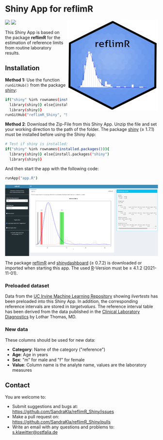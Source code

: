 # Shiny App for reflimR

<img src="www/reflimR.png" width="300px" height="300px" align="right"/>

![](https://img.shields.io/github/license/SandraKla/reflimR_Shiny.svg)
![](https://img.shields.io/github/last-commit/SandraKla/reflimR_Shiny.svg)

This Shiny App is based on the package **reflimR** for the estimation of reference limits from routine laboratory results.

## Installation 

**Method 1:**
Use the function ```runGitHub()``` from the package [shiny](https://cran.r-project.org/web/packages/shiny/index.html):

```bash
if("shiny" %in% rownames(installed.packages())){
  library(shiny)} else{install.packages("shiny")
  library(shiny)}
runGitHub("reflimR_Shiny", "SandraKla")
```

**Method 2**:
Download the Zip-File from this Shiny App. Unzip the file and set your working direction to the path of the folder. 
The package [shiny](https://cran.r-project.org/web/packages/shiny/index.html) (≥ 1.7.1) must be installed before using the Shiny App:

```bash
# Test if shiny is installed:
if("shiny" %in% rownames(installed.packages())){
  library(shiny)} else{install.packages("shiny")
  library(shiny)}
```
And then start the app with the following code:
```bash
runApp("app.R")
```

<img src="www/shiny.png" align="center"/>

The package [reflimR](https://github.com/reflim/reflimR) and [shinydashboard](https://cran.r-project.org/web/packages/shinydashboard/index.html) (≥ 0.7.2) is downloaded or imported when starting this app. The used [R](https://www.r-project.org)-Version must be ≥ 4.1.2 (2021-11-01).

### Preloaded dataset
Data from the [UC Irvine Machine Learning Repository](https://archive.ics.uci.edu/ml/datasets/HCV+data) showing *livertests* has been preloaded into this Shiny App. In addition, the corresponding reference intervals are stored in *targetvalues*. The reference interval table has been derived from the data published in the [Clinical Laboratory Diagnostics](https://www.clinical-laboratory-diagnostics.com) by Lothar Thomas, MD. 

### New data
These columns should be used for new data:

* **Category**: Name of the category ("reference") 
* **Age**: Age in years
* **Sex**: "m" for male and "f" for female
* **Value**: Column name is the analyte name, values are the laboratory measures

## Contact

You are welcome to:
- Submit suggestions and bugs at: https://github.com/SandraKla/reflimR_Shiny/issues
- Make a pull request on: https://github.com/SandraKla/reflimR_Shiny/pulls
- Write an email with any questions and problems to: s.klawitter@ostfalia.de
